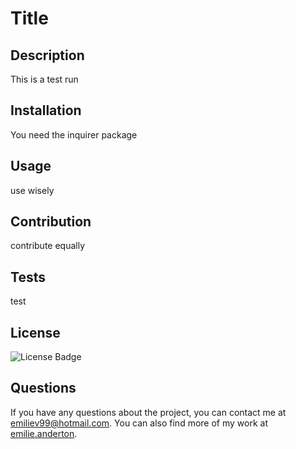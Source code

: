 
  # Title
  
  ## Description
  This is a test run
  
  ## Installation
  You need the inquirer package
  
  ## Usage
  use wisely
  
  ## Contribution
  contribute equally
  
  ## Tests
  test
  
  ## License
  ![License Badge](https://img.shields.io/badge/License-MIT-blue.svg)
  
  ## Questions
  If you have any questions about the project, you can contact me at [emiliev99@hotmail.com](mailto:emiliev99@hotmail.com).
  You can also find more of my work at [emilie.anderton](https://github.com/emilie.anderton).
  